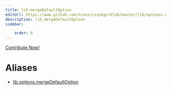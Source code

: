 ```yaml
---
title: lib.mergeDefaultOption
editUrl: https://www.github.com/nixos/nixpkgs/blob/master/lib/options.nix#L234C24
description: lib.mergeDefaultOption
sidebar:

    order: 8
---
```


<a href="https://www.github.com/nixos/nixpkgs/blob/master/lib/options.nix#L234C24">Contribute Now!</a>


# Aliases

- [lib.options.mergeDefaultOption](./reference/lib/options/lib-options-mergeDefaultOption)


